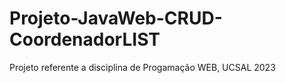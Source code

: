# Projeto-JavaWeb-CRUD-CoordenadorLIST
Projeto referente a disciplina de Progamação WEB, UCSAL 2023
